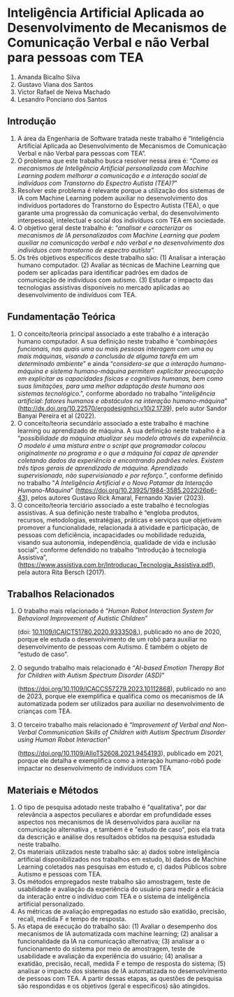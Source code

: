 # Inteligência Artificial Aplicada ao Desenvolvimento de Mecanismos de Comunicação Verbal e não Verbal para pessoas com TEA

1. Amanda Bicalho Silva
2. Gustavo Viana dos Santos
3. Victor Rafael de Neiva Machado
4. Lesandro Ponciano dos Santos

## Introdução

1. A área da Engenharia de Software tratada neste trabalho é “Inteligência Artificial Aplicada ao Desenvolvimento de Mecanismos de Comunicação Verbal e não Verbal para pessoas com TEA”.
2. O problema que este trabalho busca resolver nessa área é: “*Como os mecanismos de Inteligência Artificial personalizada com Machine Learning podem melhorar a comunicação e a interação social de indivíduos com Transtorno do Espectro Autista (TEA)?*”
3. Resolver este problema é relevante porque a utilização dos sistemas de IA com Machine Learning podem auxiliar no desenvolvimento dos indivíduos portadores do Transtorno do Espectro Autista (TEA), o que garante uma progressão da comunicação verbal, do desenvolvimento interpessoal, intelectual e social dos indivíduos com TEA em sociedade.
4. O objetivo geral deste trabalho é: “*analisar e caracterizar os mecanismos de IA personalizados com Machine Learning que podem auxiliar na comunicação verbal e não verbal e no desenvolvimento dos indivíduos com transtorno de espectro autista”.*
5. Os três objetivos específicos deste trabalho são: (1) Analisar a interação humano computador. (2) Avaliar as técnicas de Machine Learning que podem ser aplicadas para identificar padrões em dados de comunicação de indivíduos com autismo. (3) Estudar o impacto das tecnologias assistivas disponíveis no mercado aplicadas ao desenvolvimento de indivíduos com TEA. 

## Fundamentação Teórica

1. O conceito/teoria principal associado a este trabalho é a interação humano computador. A sua definição neste trabalho é “c*ombinações funcionais, nas quais uma ou mais pessoas interagem com uma ou mais máquinas, visando a conclusão de alguma tarefa em um determinado ambiente*” e ainda “*considera-se que a interação humano-máquina e sistema humano-máquina permitem explicitar preocupação em explicitar as capacidades físicas e cognitivas humanas, bem como suas limitações, para uma melhor adaptação deste humano aos sistemas tecnológico*.”, conforme abordado no trabalho “*inteligência artificial: fatores humanos e obstáculos na interação humano-máquina*” (http://dx.doi.org/10.22570/ergodesignhci.v10i2.1739), pelo autor Sandor Banyai Pereira et al (2022). 
2. O conceito/teoria secundário associado a este trabalho é machine learning ou aprendizado de máquina. A sua definição neste trabalho é a “*possibilidade da máquina atualizar seu modelo através da experiência. O modelo é uma mistura entre o script que programador colocou originalmente no programa e o que a máquina foi capaz de aprender coletando dados da experiência e encontrando padrões neles. Existem três tipos gerais de aprendizado de máquina. Aprendizado supervisionado, não supervisionado e por reforço.*”, conforme definido no trabalho "*A Inteligência Artificial e o Novo Patamar da Interação Humano-Máquina*" (https://doi.org/10.23925/1984-3585.2022i26p6-43), pelos autores Gustavo Rick Amaral, Fernando Xavier (2023). 
3. O conceito/teoria terciário associado a este trabalho é tecnologias assistivas. A sua definição neste trabalho é “engloba produtos, recursos, metodologias, estratégias, práticas e serviços que objetivam promover a funcionalidade, relacionada à atividade e participação, de pessoas com deficiência, incapacidades ou mobilidade reduzida, visando sua autonomia, independência, qualidade de vida e inclusão social", conforme defendido no trabalho “Introdução à tecnologia Assistiva”, (https://www.assistiva.com.br/Introducao_Tecnologia_Assistiva.pdf), pela autora Rita Bersch (2017). 

## Trabalhos Relacionados

1. O trabalho mais relacionado é “*Human Robot Interaction System for Behavioral Improvement of Autistic Children*”

    (doi: [10.1109/ICAICT51780.2020.9333508.](https://ieeexplore.ieee.org/document/9333508)), publicado no ano de 2020, porque ele estuda o desenvolvimento de um robô para auxiliar no desenvolvimento de pessoas com Autismo. É também o objeto de “estudo de caso”. 

2. O segundo trabalho mais relacionado é “*AI-based Emotion Therapy Bot for Children with Autism Spectrum Disorder (ASD)*” 

   (https://doi.org/10.1109/ICACCS57279.2023.10112868), publicado no ano de 2023, porque ele exemplifica e qualifica como os mecanismos de IA automatizada podem ser utilizados para auxiliar no desenvolvimento de crianças com TEA. 

3. O terceiro trabalho mais relacionado é “*Improvement of Verbal and Non-Verbal Communication Skills of Children with Autism Spectrum Disorder using Human Robot Interaction*”

    (https://doi.org/10.1109/AIIoT52608.2021.9454193), publicado em 2021, porque ele detalha e exemplifica como a interação humano-robô pode impactar no desenvolvimento de indivíduos com TEA

## Materiais e Métodos

1. O tipo de pesquisa adotado neste trabalho é "qualitativa", por dar relevância a aspectos peculiares e abordar em profundidade esses aspectos nos mecanismos de IA desenvolvidos para auxiliar na comunicação alternativa , e também é e "estudo de caso", pois ela trata da descrição e análise dos resultados obtidos na pesquisa estudada neste trabalho. 
2. Os materiais utilizados neste trabalho são: a) dados sobre inteligência artificial disponibilizados nos trabalhos em estudo, b) dados de Machine Learning coletados nas pesquisas em estudo e, c) dados Públicos sobre Autismo e pessoas com TEA. 
3. Os métodos empregados neste trabalho são amostragem, teste de usabilidade e avaliação da experiência do usuário para medir a eficácia da interação entre o indivíduo com TEA e o sistema de inteligência artificial personalizado.
4. As métricas de avaliação empregadas no estudo são exatidão, precisão, recall, medida F e tempo de resposta.
5. As etapa de execução do trabalho são: (1) Avaliar o desempenho dos mecanismos de IA automatizada com machine learning; (2) analisar a funcionalidade da IA na comunicação alternativa; (3) analisar a o funcionamento do sistema por meio de amostragem, teste de usabilidade e avaliação da experiência do usuário; (4) analisar a exatidão, precisão, recall, medida F e tempo de resposta do sistema; (5) analisar o impacto dos sistemas de IA automatizada no desenvolvimento de pessoas com TEA. A partir dessas etapas, as questões de pesquisa são respondidas e os objetivos (geral e específicos) são atingidos.